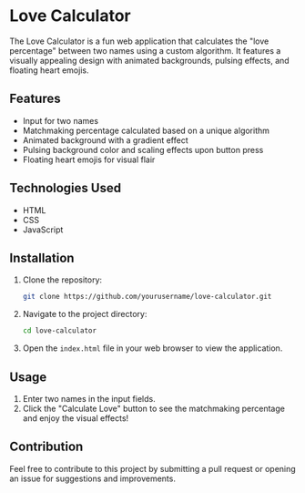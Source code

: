 # Love Calculator

The Love Calculator is a fun web application that calculates the "love percentage" between two names using a custom algorithm. It features a visually appealing design with animated backgrounds, pulsing effects, and floating heart emojis.

## Features

- Input for two names
- Matchmaking percentage calculated based on a unique algorithm
- Animated background with a gradient effect
- Pulsing background color and scaling effects upon button press
- Floating heart emojis for visual flair

## Technologies Used

- HTML
- CSS
- JavaScript

## Installation

1. Clone the repository:

   ```bash
   git clone https://github.com/yourusername/love-calculator.git
   ```

2. Navigate to the project directory:

   ```bash
   cd love-calculator
   ```

3. Open the `index.html` file in your web browser to view the application.

## Usage

1. Enter two names in the input fields.
2. Click the "Calculate Love" button to see the matchmaking percentage and enjoy the visual effects!

## Contribution

Feel free to contribute to this project by submitting a pull request or opening an issue for suggestions and improvements.
